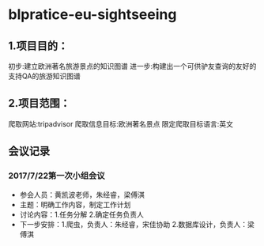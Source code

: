 # blpratice-eu-sightseeing
## 1.项目目的：
初步:建立欧洲著名旅游景点的知识图谱
进一步:构建出一个可供驴友查询的友好的支持QA的旅游知识图谱
## 2.项目范围：
爬取网站:tripadvisor
爬取信息目标:欧洲著名景点
限定爬取目标语言:英文
## 会议记录
### 2017/7/22第一次小组会议<a name="meeting"></a>
- 参会人员：黄凯波老师，朱经睿，梁傅淇
- 主题：明确工作内容，制定工作计划
- 讨论内容：1.任务分解 2.确定任务负责人
- 下一步安排：1.爬虫，负责人：朱经睿，宋佳协助
             2.数据库设计，负责人：梁傅淇

